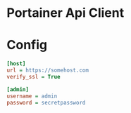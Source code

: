 # Portainer Api Client

# Config

```ini
[host]
url = https://somehost.com
verify_ssl = True

[admin]
username = admin
password = secretpassword
```
